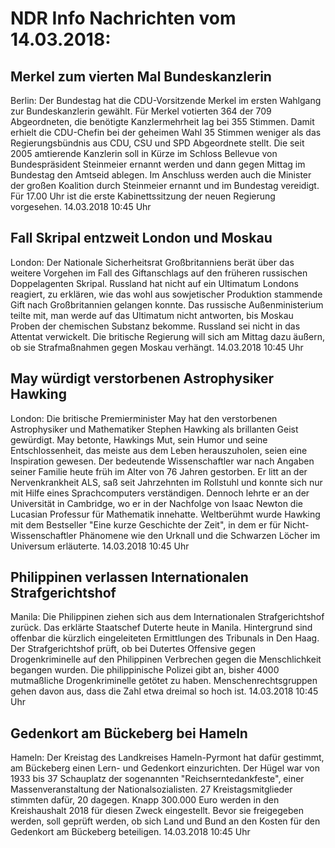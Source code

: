 # NDR Info Nachrichten vom 14.03.2018:


## Merkel zum vierten Mal Bundeskanzlerin
Berlin: Der Bundestag hat die CDU-Vorsitzende Merkel im ersten Wahlgang zur Bundeskanzlerin gewählt. Für Merkel votierten 364 der 709 Abgeordneten, die benötigte Kanzlermehrheit lag bei 355 Stimmen. Damit erhielt die CDU-Chefin bei der geheimen Wahl 35 Stimmen weniger als das Regierungsbündnis aus CDU, CSU und SPD Abgeordnete stellt. Die seit 2005 amtierende Kanzlerin soll in Kürze im Schloss Bellevue von Bundespräsident Steinmeier ernannt werden und dann gegen Mittag im Bundestag den Amtseid ablegen. Im Anschluss werden auch die Minister der großen Koalition durch Steinmeier ernannt und im Bundestag vereidigt. Für 17.00 Uhr ist die erste Kabinettssitzung der neuen Regierung vorgesehen. 14.03.2018 10:45 Uhr 

## Fall Skripal entzweit London und Moskau
London: Der Nationale Sicherheitsrat Großbritanniens berät über das weitere Vorgehen im Fall des Giftanschlags auf den früheren russischen Doppelagenten Skripal. Russland hat nicht auf ein Ultimatum Londons reagiert, zu erklären, wie das wohl aus sowjetischer Produktion stammende Gift nach Großbritannien gelangen konnte. Das russische Außenministerium teilte mit, man werde auf das Ultimatum nicht antworten, bis Moskau Proben der chemischen Substanz bekomme. Russland sei nicht in das Attentat verwickelt. Die britische Regierung will sich am Mittag dazu äußern, ob sie Strafmaßnahmen gegen Moskau verhängt. 14.03.2018 10:45 Uhr 

## May würdigt verstorbenen Astrophysiker Hawking
London: Die britische Premierminister May hat den verstorbenen Astrophysiker und Mathematiker Stephen Hawking als brillanten Geist gewürdigt. May betonte, Hawkings Mut, sein Humor und seine Entschlossenheit, das meiste aus dem Leben herauszuholen, seien eine Inspiration gewesen. Der bedeutende Wissenschaftler war nach Angaben seiner Familie heute früh im Alter von 76 Jahren gestorben. Er litt an der Nervenkrankheit ALS, saß seit Jahrzehnten im Rollstuhl und konnte sich nur mit Hilfe eines Sprachcomputers verständigen. Dennoch lehrte er an der Universität in Cambridge, wo er in der Nachfolge von Isaac Newton die Lucasian Professur für Mathematik innehatte. Weltberühmt wurde Hawking mit dem Bestseller "Eine kurze Geschichte der Zeit", in dem er für Nicht-Wissenschaftler Phänomene wie den Urknall und die Schwarzen Löcher im Universum erläuterte. 14.03.2018 10:45 Uhr 

## Philippinen verlassen Internationalen Strafgerichtshof
Manila: Die Philippinen ziehen sich aus dem Internationalen Strafgerichtshof zurück. Das erklärte Staatschef Duterte heute in Manila. Hintergrund sind offenbar die kürzlich eingeleiteten Ermittlungen des Tribunals in Den Haag. Der Strafgerichtshof prüft, ob bei Dutertes Offensive gegen Drogenkriminelle auf den Philippinen Verbrechen gegen die Menschlichkeit begangen wurden. Die philippinische Polizei gibt an, bisher 4000 mutmaßliche Drogenkriminelle getötet zu haben. Menschenrechtsgruppen gehen davon aus, dass die Zahl etwa dreimal so hoch ist. 14.03.2018 10:45 Uhr 

## Gedenkort am Bückeberg bei Hameln
Hameln:	Der Kreistag des Landkreises Hameln-Pyrmont hat dafür gestimmt, am Bückeberg einen Lern- und Gedenkort einzurichten. Der Hügel war von 1933 bis 37 Schauplatz der sogenannten "Reichserntedankfeste", einer Massenveranstaltung der Nationalsozialisten. 27 Kreistagsmitglieder stimmten dafür, 20 dagegen. Knapp 300.000 Euro werden in den Kreishaushalt 2018 für diesen Zweck eingestellt. Bevor sie freigegeben werden, soll geprüft werden, ob sich Land und Bund an den Kosten für den Gedenkort am Bückeberg beteiligen. 14.03.2018 10:45 Uhr 
